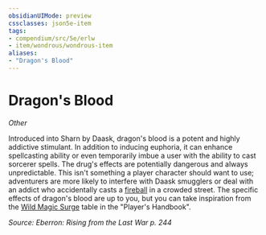 ```yaml
---
obsidianUIMode: preview
cssclasses: json5e-item
tags:
- compendium/src/5e/erlw
- item/wondrous/wondrous-item
aliases: 
- "Dragon's Blood"
---
```

# Dragon's Blood
*Other*  


Introduced into Sharn by Daask, dragon's blood is a potent and highly addictive stimulant. In addition to inducing euphoria, it can enhance spellcasting ability or even temporarily imbue a user with the ability to cast sorcerer spells. The drug's effects are potentially dangerous and always unpredictable. This isn't something a player character should want to use; adventurers are more likely to interfere with Daask smugglers or deal with an addict who accidentally casts a [fireball](compendium/spells/fireball.md) in a crowded street. The specific effects of dragon's blood are up to you, but you can take inspiration from the [Wild Magic Surge](compendium/tables/wild-magic-surge.md) table in the "Player's Handbook".

*Source: Eberron: Rising from the Last War p. 244*